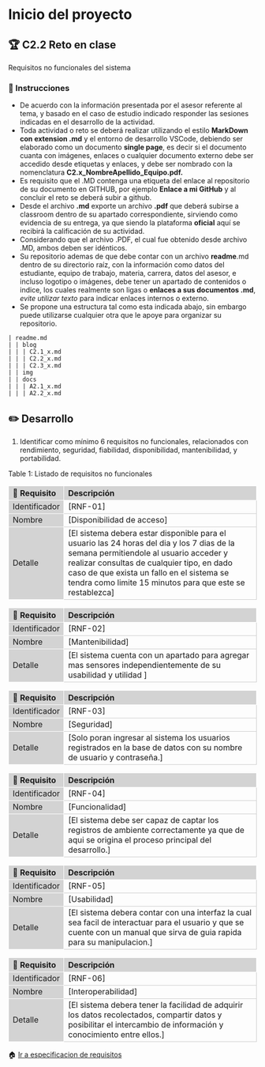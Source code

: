 # Inicio del proyecto

## :trophy: C2.2 Reto en clase

Requisitos no funcionales del sistema

### :blue_book: Instrucciones

- De acuerdo con la información presentada por el asesor referente al tema, y basado en el caso de estudio indicado responder las sesiones indicadas en el desarrollo de la actividad.
- Toda actividad o reto se deberá realizar utilizando el estilo **MarkDown con extension .md** y el entorno de desarrollo VSCode, debiendo ser elaborado como un documento **single page**, es decir si el documento cuanta con imágenes, enlaces o cualquier documento externo debe ser accedido desde etiquetas y enlaces, y debe ser nombrado con la nomenclatura **C2.x_NombreApellido_Equipo.pdf.**
- Es requisito que el .MD contenga una etiqueta del enlace al repositorio de su documento en GITHUB, por ejemplo **Enlace a mi GitHub** y al concluir el reto se deberá subir a github.
- Desde el archivo **.md** exporte un archivo **.pdf** que deberá subirse a classroom dentro de su apartado correspondiente, sirviendo como evidencia de su entrega, ya que siendo la plataforma **oficial** aquí se recibirá la calificación de su actividad.
- Considerando que el archivo .PDF, el cual fue obtenido desde archivo .MD, ambos deben ser idénticos.
- Su repositorio ademas de que debe contar con un archivo **readme**.md dentro de su directorio raíz, con la información como datos del estudiante, equipo de trabajo, materia, carrera, datos del asesor, e incluso logotipo o imágenes, debe tener un apartado de contenidos o indice, los cuales realmente son ligas o **enlaces a sus documentos .md**, _evite utilizar texto_ para indicar enlaces internos o externo.
- Se propone una estructura tal como esta indicada abajo, sin embargo puede utilizarse cualquier otra que le apoye para organizar su repositorio.

``` 
| readme.md
| | blog
| | | C2.1_x.md
| | | C2.2_x.md
| | | C2.3_x.md
| | img
| | docs
| | | A2.1_x.md
| | | A2.2_x.md
```

## :pencil2: Desarrollo

1. Identificar como mínimo 6 requisitos no funcionales, relacionados con rendimiento, seguridad, fiabilidad, disponibilidad, mantenibilidad, y portabilidad.

<style>
.two-axis-table td,
.two-axis-table th {
  width: 3 rem;
  height: 1 rem;
  border: 1px solid #ccc;
  text-align: center;
}
.two-axis-table th,
.two-axis-table td:nth-child(1) {
  background: lightgray;
  border-color: white;  
}
.two-axis-table body {
  padding: 1rem;
}
</style>

<div class="ox-hugo-table two-axis-table">
<div></div>
<div class="table-caption">
  <span class="table-number">Table 1</span>:
  Listado de requisitos no funcionales
</div>

|:pencil: Requisito  | Descripción |
|:---|:---|
| Identificador |[RNF-01]|
| Nombre |[Disponibilidad de acceso]|
| Detalle |[El sistema debera estar disponible para el usuario las 24 horas del dia y los 7 dias de la semana permitiendole al usuario acceder y realizar consultas de cualquier tipo, en dado caso de que exista un fallo en el sistema se tendra como limite 15 minutos para que este se restablezca]|

|:pencil: Requisito  | Descripción |
|:---|:---|
| Identificador |[RNF-02]|
| Nombre |[Mantenibilidad]|
| Detalle |[El sistema cuenta con un apartado para agregar mas sensores independientemente de su usabilidad y utilidad ]|

|:pencil: Requisito  | Descripción |
|:---|:---|
| Identificador |[RNF-03]|
| Nombre |[Seguridad]|
| Detalle |[Solo poran ingresar al sistema los usuarios registrados en la base de datos con su nombre de usuario y contraseña.]|

|:pencil: Requisito  | Descripción |
|:---|:---|
| Identificador |[RNF-04]|
| Nombre |[Funcionalidad]|
| Detalle |[El sistema debe ser capaz de captar los registros de ambiente correctamente ya que de aqui se origina el proceso principal del desarrollo.]|

|:pencil: Requisito  | Descripción |
|:---|:---|
| Identificador |[RNF-05]|
| Nombre |[Usabilidad]|
| Detalle |[El sistema debera contar con una interfaz la cual sea facil de interactuar para el usuario y que se cuente con un manual que sirva de guia rapida para su manipulacion.]|

|:pencil: Requisito  | Descripción |
|:---|:---|
| Identificador |[RNF-06]|
| Nombre |[Interoperabilidad]|
| Detalle |[El sistema debera tener la facilidad de adquirir los datos recolectados, compartir datos y posibilitar el intercambio de información y conocimiento entre ellos.]|
</div>

:house: [Ir a especificacion de requisitos](../docs/D2.0_Especificacion_requisitos_y_diseno.md)